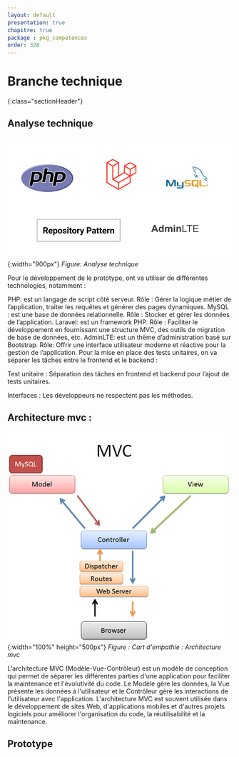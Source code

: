```yaml
---
layout: default
presentation: true
chapitre: true
package : pkg_competences
order: 328
---
```



# Branche technique 
{:class="sectionHeader"}

<!-- new slide -->

## Analyse technique

![Analyse technique](./images/analyse-technique.png){:width="900px"}
*Figure: Analyse technique*

<!-- note -->

Pour le développement de le prototype, ont va utiliser de différentes technologies, notamment :

PHP: est un langage de script côté serveur.
Rôle : Gérer la logique métier de l’application, traiter les requêtes et générer des pages dynamiques.
MySQL : est une base de données relationnelle.
Rôle : Stocker et gérer les données de l’application.
Laravel: est un framework PHP.
Rôle : Faciliter le développement en fournissant une structure MVC, des outils de migration de base de données, etc.
AdminLTE: est un thème d’administration basé sur Bootstrap.
Rôle: Offrir une interface utilisateur moderne et réactive pour la gestion de l’application.
Pour la mise en place des tests unitaires, on va séparer les tâches entre le frontend et le backend :

Test unitaire : Séparation des tâches en frontend et backend pour l’ajout de tests unitaires.

Interfaces : Les développeurs ne respectent pas les méthodes.

<!-- new slide -->

## Architecture mvc :

![Architecture mvc](./images/Architecture-mvc.png){:width="100%" height="500px"}
_Figure : Cart d'empathie : Architecture mvc_

<!-- note -->

L'architecture MVC (Modèle-Vue-Contrôleur) est un modèle de conception qui permet de séparer les différentes parties d'une application pour faciliter la maintenance et l'évolutivité du code. Le Modèle gère les données, la Vue présente les données à l'utilisateur et le Contrôleur gère les interactions de l'utilisateur avec l'application. L'architecture MVC est 
souvent utilisée dans le développement de sites Web, d'applications mobiles et d'autres projets logiciels pour améliorer l'organisation du code, la réutilisabilité et la maintenance.

<!-- new slide -->

## Prototype 

<!-- new slide -->